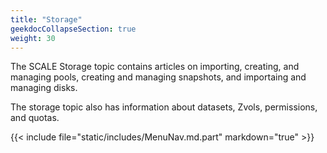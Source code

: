```yaml
---
title: "Storage"
geekdocCollapseSection: true
weight: 30
---
```


The SCALE Storage topic contains articles on importing, creating, and managing pools, creating and managing snapshots, and importaing and managing disks. 

The storage topic also has information about datasets, Zvols, permissions, and quotas.

{{< include file="static/includes/MenuNav.md.part" markdown="true" >}}
